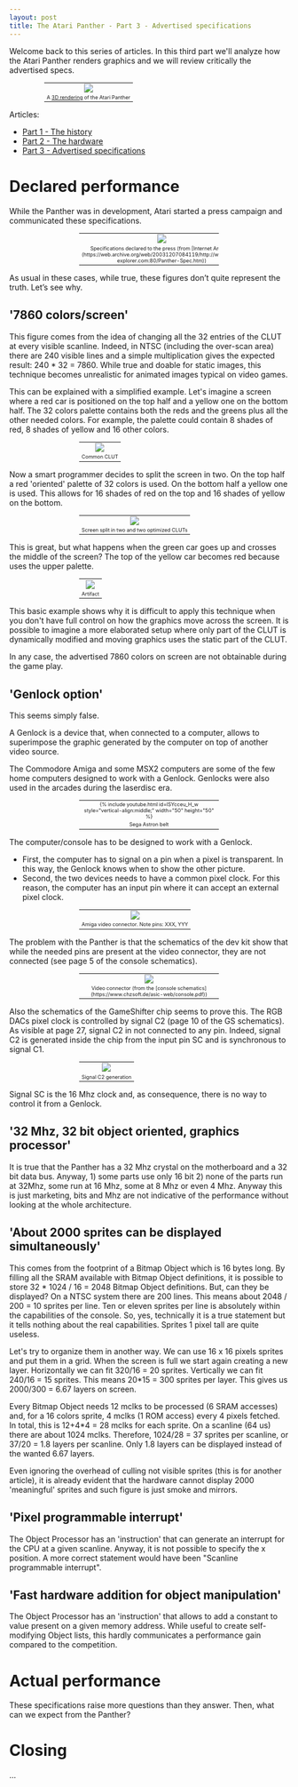 ```yaml
---
layout: post
title: The Atari Panther - Part 3 - Advertised specifications
---
```


Welcome back to this series of articles. In this third part we'll analyze how the Atari Panther renders graphics and we will review critically the advertised specs.

<table style="width:75%;font-size:65%;margin:auto;text-align:center;">
  <tr>
    <td><img src="{{ site.url }}/images/atari-panther-2/image_0.png"></td>
  </tr>
  <tr>
    <td>A <a href="https://imgur.com/a/lbdFc">3D rendering</a> of the Atari Panther</td>
  </tr>
</table>

Articles:
* [Part 1 - The history](../Atari-Panther-Part-1/)
* [Part 2 - The hardware](../Atari-Panther-Part-2/)
* [Part 3 - Advertised specifications](../Atari-Panther-Part-3/)

# Declared performance

While the Panther was in development, Atari started a press campaign and communicated these specifications.

<table style="width:50%;font-size:65%;margin:auto;text-align:center;">
  <tr>
    <td><img style="vertical-align:middle;" src="{{ site.url }}/images/atari-panther-3/image_7.png"></td>
  </tr>
  <tr>
    <td>Specifications declared to the press (from [Internet Archive](https://web.archive.org/web/20031207084119/http://www.atari-explorer.com:80/Panther-Spec.htm))</td>
  </tr>
</table>

As usual in these cases, while true, these figures don’t quite represent the truth. Let’s see why.

## '7860 colors/screen'
This figure comes from the idea of changing all the 32 entries of the CLUT at every visible scanline. Indeed, in NTSC (including the over-scan area) there are 240 visible lines and a simple multiplication gives the expected result: 240 * 32 = 7860.
While true and doable for static images, this technique becomes unrealistic for animated images typical on video games.

This can be explained with a simplified example. Let's imagine a screen where a red car is positioned on the top half and a yellow one on the bottom half.
The 32 colors palette contains both the reds and the greens plus all the other needed colors. For example, the palette could contain 8 shades of red, 8 shades of yellow and 16 other colors.

<table style="width:50%;font-size:65%;margin:auto;text-align:center;">
  <tr>
    <td><img style="vertical-align:middle;" src="{{ site.url }}/images/atari-panther-3/cars1.png"></td>
  </tr>
  <tr>
    <td>Common CLUT</td>
  </tr>
</table>

Now a smart programmer decides to split the screen in two.
On the top half a red 'oriented' palette of 32 colors is used. On the bottom half a yellow one is used.
This allows for 16 shades of red on the top and 16 shades of yellow on the bottom.

<table style="width:50%;font-size:65%;margin:auto;text-align:center;">
  <tr>
    <td><img style="vertical-align:middle;" src="{{ site.url }}/images/atari-panther-3/cars2.png"></td>
  </tr>
  <tr>
    <td>Screen split in two and two optimized CLUTs</td>
  </tr>
</table>

This is great, but what happens when the green car goes up and crosses the middle of the screen?
The top of the yellow car becomes red because uses the upper palette.

<table style="width:50%;font-size:65%;margin:auto;text-align:center;">
  <tr>
    <td><img style="vertical-align:middle;" src="{{ site.url }}/images/atari-panther-3/cars3.png"></td>
  </tr>
  <tr>
    <td>Artifact</td>
  </tr>
</table>

This basic example shows why it is difficult to apply this technique when you don't have full control on how the graphics move across the screen. It is possible to imagine a more elaborated setup where only part of the CLUT is dynamically modified and moving graphics uses the static part of the CLUT.

In any case, the advertised 7860 colors on screen are not obtainable during the game play.

## 'Genlock option'

This seems simply false.

A Genlock is a device that, when connected to a computer, allows to superimpose the graphic generated by the computer on top of another video source.

The Commodore Amiga and some MSX2 computers are some of the few home computers designed to work with a Genlock. Genlocks were also used in the arcades during the laserdisc era.

<table style="width:50%;font-size:65%;margin:auto;text-align:center;">
  <tr>
    <td>{% include youtube.html id=lSYcceu_H_w style="vertical-align:middle;" width="50" height="50" %}</td>
  </tr>
  <tr>
    <td>Sega Astron belt</td>
  </tr>
</table>

The computer/console has to be designed to work with a Genlock.
* First, the computer has to signal on a pin when a pixel is transparent. In this way, the Genlock knows when to show the other picture.
* Second, the two devices needs to have a common pixel clock. For this reason, the computer has an input pin where it can accept an external pixel clock.

<table style="width:50%;font-size:65%;margin:auto;text-align:center;">
  <tr>
    <td><img style="vertical-align:middle;" src="{{ site.url }}/images/atari-panther-3/gates1.png"></td>
  </tr>
  <tr>
    <td>Amiga video connector. Note pins: XXX, YYY</td>
  </tr>
</table>

The problem with the Panther is that the schematics of the dev kit show that while the needed pins are present at the video connector, they are not connected (see page 5 of the console schematics).

<table style="width:50%;font-size:65%;margin:auto;text-align:center;">
  <tr>
    <td><img style="vertical-align:middle;" src="{{ site.url }}/images/atari-panther-3/video-connector.png"></td>
  </tr>
  <tr>
    <td>Video connector (from the [console schematics](https://www.chzsoft.de/asic-web/console.pdf))</td>
  </tr>
</table>

Also the schematics of the GameShifter chip seems to prove this.
The RGB DACs pixel clock is controlled by signal C2 (page 10 of the GS schematics). As visible at page 27, signal C2 in not connected to any pin. Indeed, signal C2 is generated inside the chip from the input pin SC and is synchronous to signal C1.

<table style="width:50%;font-size:65%;margin:auto;text-align:center;">
  <tr>
    <td><img style="vertical-align:middle;" src="{{ site.url }}/images/atari-panther-3/gates1.png"></td>
  </tr>
  <tr>
    <td>Signal C2 generation</td>
  </tr>
</table>

Signal SC is the 16 Mhz clock and, as consequence, there is no way to control it from a Genlock.

## '32 Mhz, 32 bit object oriented, graphics processor'
It is true that the Panther has a 32 Mhz crystal on the motherboard and a 32 bit data bus. Anyway, 1) some parts use only 16 bit 2) none of the parts run at 32Mhz, some run at 16 Mhz, some at 8 Mhz or even 4 Mhz. Anyway this is just marketing, bits and Mhz are not indicative of the performance without looking at the whole architecture.

## 'About 2000 sprites can be displayed simultaneously'
This comes from the footprint of a Bitmap Object which is 16 bytes long. By filling all the SRAM available with Bitmap Object definitions, it is possible to store 32 * 1024 / 16 = 2048 Bitmap Object definitions.
But, can they be displayed? On a NTSC system there are 200 lines. This means about 2048 / 200 = 10 sprites per line. Ten or eleven sprites per line is absolutely within the capabilities of the console.
So, yes, technically it is a true statement but it tells nothing about the real capabilities. Sprites 1 pixel tall are quite useless.

Let's try to organize them in another way. We can use 16 x 16 pixels sprites and put them in a grid. When the screen is full we start again creating a new layer. Horizontally we can fit 320/16 = 20 sprites. Vertically we can fit 240/16 = 15 sprites.
This means 20*15 = 300 sprites per layer. This gives us 2000/300 = 6.67 layers on screen.

Every Bitmap Object needs 12 mclks to be processed (6 SRAM accesses) and, for a 16 colors sprite, 4 mclks (1 ROM access) every 4 pixels fetched. In total, this is 12+4*4 = 28 mclks for each sprite. On a scanline (64 us) there are about 1024 mclks. Therefore, 1024/28 = 37 sprites per scanline, or 37/20 = 1.8 layers per scanline. Only 1.8 layers can be displayed instead of the wanted 6.67 layers.

Even ignoring the overhead of culling not visible sprites (this is for another article), it is already evident that the hardware cannot display 2000 'meaningful' sprites and such figure is just smoke and mirrors.

## 'Pixel programmable interrupt'
The Object Processor has an 'instruction' that can generate an interrupt for the CPU at a given scanline. Anyway, it is not possible to specify the x position. A more correct statement would have been "Scanline programmable interrupt".

## 'Fast hardware addition for object manipulation'
The Object Processor has an 'instruction' that allows to add a constant to value present on a given memory address. While useful to create self-modifying Object lists, this hardly communicates a performance gain compared to the competition.

# Actual performance

These specifications raise more questions than they answer. Then, what can we expect from the Panther?

# Closing

...
